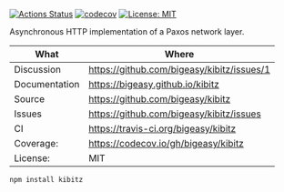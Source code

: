 [![Actions Status](https://github.com/bigeasy/kibitz/workflows/Node%20CI/badge.svg)](https://github.com/bigeasy/kibitz/actions)
[![codecov](https://codecov.io/gh/bigeasy/kibitz/branch/master/graph/badge.svg)](https://codecov.io/gh/bigeasy/kibitz)
[![License: MIT](https://img.shields.io/badge/License-MIT-yellow.svg)](https://opensource.org/licenses/MIT)

Asynchronous HTTP implementation of a Paxos network layer.

| What          | Where                                         |
| --- | --- |
| Discussion    | https://github.com/bigeasy/kibitz/issues/1    |
| Documentation | https://bigeasy.github.io/kibitz              |
| Source        | https://github.com/bigeasy/kibitz             |
| Issues        | https://github.com/bigeasy/kibitz/issues      |
| CI            | https://travis-ci.org/bigeasy/kibitz          |
| Coverage:     | https://codecov.io/gh/bigeasy/kibitz          |
| License:      | MIT                                           |


```
npm install kibitz
```
